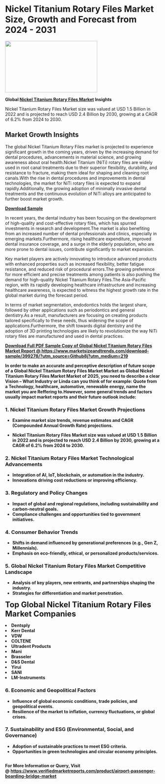 <H1>Nickel Titanium Rotary Files Market Size, Growth and Forecast from 2024 - 2031</H1><img class="aligncenter size-medium wp-image-584254" src="https://thirdeyenews.in/wp-content/uploads/2024/09/Global-Market-Research-300x168.jpeg" alt="" width="300" height="168" /><p><strong>Global&nbsp;<a href="https://www.marketsizeandtrends.com/download-sample/399278/?utm_source=Github8j?utm_medium=219">Nickel Titanium Rotary Files Market</a> Insights</strong></p><p>Nickel Titanium Rotary Files Market size was valued at USD 1.5 Billion in 2022 and is projected to reach USD 2.4 Billion by 2030, growing at a CAGR of 6.2% from 2024 to 2030.</p><p><h2>Market Growth Insights</h2> <p>The global Nickel Titanium Rotary Files market is projected to experience significant growth in the coming years, driven by the increasing demand for dental procedures, advancements in material science, and growing awareness about oral health.Nickel Titanium (NiTi) rotary files are widely used in root canal treatments due to their superior flexibility, durability, and resistance to fracture, making them ideal for shaping and cleaning root canals.With the rise in dental procedures and improvements in dental technologies, the market for NiTi rotary files is expected to expand rapidly.Additionally, the growing adoption of minimally invasive dental treatments and the continuous evolution of NiTi alloys are anticipated to further boost market growth.</p> <p><strong><a href="#">Download Sample</a></strong></p> <p>In recent years, the dental industry has been focusing on the development of high-quality and cost-effective rotary files, which has spurred investments in research and development.The market is also benefiting from an increased number of dental professionals and clinics, especially in emerging markets.Furthermore, rising healthcare expenditure, improved dental insurance coverage, and a surge in the elderly population, who are more prone to dental issues, contribute significantly to market expansion.</p> <p>Key market players are actively innovating to introduce advanced products with enhanced properties such as increased flexibility, better fatigue resistance, and reduced risk of procedural errors.The growing preference for more efficient and precise treatments among patients is also pushing the demand for high-quality Nickel Titanium Rotary Files.The Asia-Pacific region, with its rapidly developing healthcare infrastructure and increasing healthcare awareness, is expected to witness the highest growth rate in the global market during the forecast period.</p> <p>In terms of market segmentation, endodontics holds the largest share, followed by other applications such as periodontics and general dentistry.As a result, manufacturers are focusing on creating products tailored specifically to these needs, thus widening the scope of applications.Furthermore, the shift towards digital dentistry and the adoption of 3D printing technologies are likely to revolutionize the way NiTi rotary files are manufactured and used in dental practices.</p> <p><strong><a href="#"></p><p><span class=""><strong>Download Full PDF Sample Copy of Global Nickel Titanium Rotary Files Market Report</strong> @ <a href="https://www.marketsizeandtrends.com/download-sample/399278/?utm_source=Github8j?utm_medium=219" target="_blank">https://www.marketsizeandtrends.com/download-sample/399278/?utm_source=Github8j?utm_medium=219</a></span></p><p>In order to make an accurate and perceptive description of future scope of a Global&nbsp;Nickel Titanium Rotary Files Market Market as Global&nbsp;Nickel Titanium Rotary Files Market Market of 2025, you need to describe a clear Vision &ndash; What Industry or Linda can you think of for example: Quote from a Technology, healthcare, automotive, renewable energy, name the market you are Reffering to.However, some general trends and factors usually impact market reports and their future outlook include:</p><h3>1.&nbsp;<strong>Nickel Titanium Rotary Files Market Growth Projections</strong></h3><ul><li>Examine market size trends, revenue estimates and CAGR (Compounded Annual Growth Rate) projections.</li><li><p>Nickel Titanium Rotary Files Market size was valued at USD 1.5 Billion in 2022 and is projected to reach USD 2.4 Billion by 2030, growing at a CAGR of 6.2% from 2024 to 2030.</p></li></ul><h3>2.&nbsp;<strong>Nickel Titanium Rotary Files Market Technological Advancements</strong></h3><ul><li>Integration of AI, IoT, blockchain, or automation in the industry.</li><li>Innovations driving cost reductions or improving efficiency.</li></ul><h3>3.&nbsp;<strong>Regulatory and Policy Changes</strong></h3><ul><li>Impact of global and regional regulations, including sustainability and carbon-neutral goals.</li><li>Compliance challenges and opportunities tied to government initiatives.</li></ul><h3>4.&nbsp;<strong>Consumer Behavior Trends</strong></h3><ul><li>Shifts in demand influenced by generational preferences (e.g., Gen Z, Millennials).</li><li>Emphasis on eco-friendly, ethical, or personalized products/services.</li></ul><h3>5.&nbsp;<strong>Global Nickel Titanium Rotary Files Market Competitive Landscape</strong></h3><ul><li>Analysis of key players, new entrants, and partnerships shaping the industry.</li><li>Strategies for differentiation and market penetration.</li></ul><p data-pm-slice="1 1 []"><span style="color: inherit; font-family: inherit; font-size: 25px;">Top Global Nickel Titanium Rotary Files Market Companies</span></p><div class="" data-test-id=""><p><li>Dentsply</li><li> Kerr Dental</li><li> VDW</li><li> COLTENE</li><li> Ultradent Products</li><li> Mani</li><li> Brasseler</li><li> D&S Dental</li><li> Yirui</li><li> SANI</li><li> LM-Instruments</li></p></div><h3>6.&nbsp;<strong>Economic and Geopolitical Factors</strong></h3><ul><li>Influence of global economic conditions, trade policies, and geopolitical events.</li><li>Resilience of the market to inflation, currency fluctuations, or global crises.</li></ul><h3>7.&nbsp;<strong>Sustainability and ESG (Environmental, Social, and Governance)</strong></h3><ul><li>Adoption of sustainable practices to meet ESG criteria.</li><li>Opportunities in green technologies and circular economy principles.</li></ul><h2><strong style="font-size: 14px;">For More Information or Query, Visit @&nbsp;</strong><a style="background-color: #ffffff; font-size: 14px;" href="https://www.marketsizeandtrends.com/report/nickel-titanium-rotary-files-market/" target="_blank">https://www.verifiedmarketreports.com/product/airport-passenger-boarding-bridge-market</a></h2>